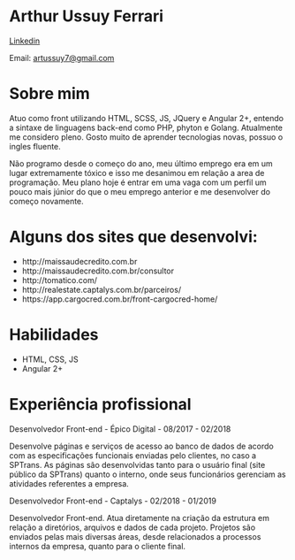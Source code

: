 # Arthur Ussuy Ferrari

<a href="https://www.linkedin.com/in/arthur-ussuy-255940138/">Linkedin</a>

Email: artussuy7@gmail.com

# Sobre mim

Atuo como front utilizando HTML, SCSS, JS, JQuery e Angular 2+, entendo a sintaxe de linguagens back-end como PHP, phyton e Golang. Atualmente me considero pleno. Gosto muito de aprender tecnologias novas, possuo o ingles fluente.

Não programo desde o começo do ano, meu último emprego era em um lugar extremamente tóxico e isso me desanimou em relação a area de programação. Meu plano hoje é entrar em uma vaga com um perfil um pouco mais júnior do que o meu emprego anterior e me desenvolver do começo novamente.

# Alguns dos sites que desenvolvi:
  
  <ul>
    <li>http://maissaudecredito.com.br</li>
    <li>http://maissaudecredito.com.br/consultor</li>
    <li>http://tomatico.com/</li>
    <li>http://realestate.captalys.com.br/parceiros/</li>
    <li>https://app.cargocred.com.br/front-cargocred-home/</li>
  </ul>
  
# Habilidades

  <ul>
    <li>HTML, CSS, JS</li>
    <li>Angular 2+</li> 
  </ul>
  
# Experiência profissional

Desenvolvedor Front-end - Épico Digital - 08/2017 - 02/2018
  
  Desenvolve páginas e serviços de acesso ao banco de dados de acordo com as especificações funcionais enviadas pelo clientes, no caso a SPTrans. As páginas são desenvolvidas tanto para o usuário final (site público da SPTrans) quanto o interno, onde seus funcionários gerenciam as atividades referentes a empresa.
    
Desenvolvedor Front-end - Captalys - 02/2018 - 01/2019

  Desenvolvedor Front-end. Atua diretamente na criação da estrutura em relação a diretórios, arquivos e dados de cada projeto. Projetos são enviados pelas mais diversas áreas, desde relacionados a processos internos da empresa, quanto para o cliente final.
    
